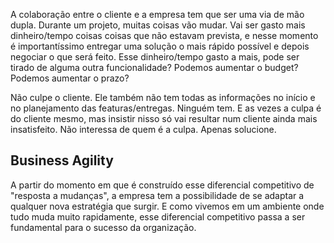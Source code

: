 A colaboração entre o cliente e a empresa tem que ser uma via de mão dupla. Durante
um projeto, muitas coisas vão mudar. Vai ser gasto mais dinheiro/tempo coisas coisas
que não estavam prevista, e nesse momento é importantíssimo entregar uma solução o
mais rápido possível e depois negociar o que será feito. Esse dinheiro/tempo gasto a
mais, pode ser tirado de alguma outra funcionalidade? Podemos aumentar o budget?
Podemos aumentar o prazo?

Não culpe o cliente. Ele também não tem todas as informações no início e no
planejamento das featuras/entregas. Ninguém tem. E as vezes a culpa é do cliente
mesmo, mas insistir nisso só vai resultar num cliente ainda mais insatisfeito. Não
interessa de quem é a culpa. Apenas solucione.

## Business Agility

A partir do momento em que é construído esse diferencial competitivo de "resposta a
mudanças", a empresa tem a possibilidade de se adaptar a qualquer nova estratégia que
surgir. E como vivemos em um ambiente onde tudo muda muito rapidamente, esse
diferencial competitivo passa a ser fundamental para o sucesso da organização.



